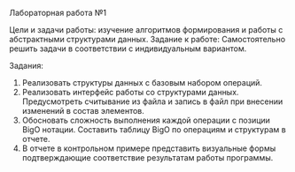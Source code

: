 Лабораторная работа №1

Цели и задачи работы: изучение алгоритмов формирования и работы с абстрактными структурами данных. 
Задание к работе: Самостоятельно решить задачи в соответствии с индивидуальным вариантом.

Задания:

1. Реализовать структуры данных с базовым набором операций.
2. Реализовать интерфейс работы со структурами данных. Предусмотреть считывание из файла и запись в файл при внесении изменений в состав элементов.
3. Обосновать сложность выполнения каждой операции с позиции BigO нотации. Составить таблицу BigO по операциям и структурам в отчете.
4. В отчете в контрольном примере представить визуальные формы подтверждающие соответствие результатам работы программы.
